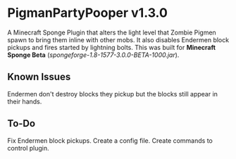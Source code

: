 # PigmanPartyPooper v1.3.0
A Minecraft Sponge Plugin that alters the light level that Zombie Pigmen spawn to bring them inline with other mobs. It also disables Endermen block pickups and fires started by lightning bolts. This was built for **Minecraft Sponge Beta** (*spongeforge-1.8-1577-3.0.0-BETA-1000.jar*).

## Known Issues
Endermen don't destroy blocks they pickup but the blocks still appear in their hands.

## To-Do
Fix Endermen block pickups.
Create a config file.
Create commands to control plugin.
